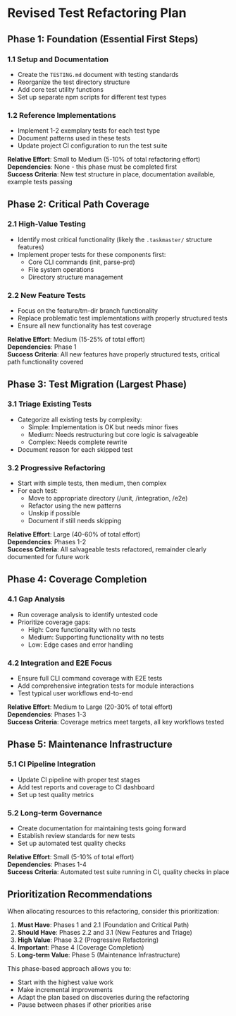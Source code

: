 # Revised Test Refactoring Plan

## Phase 1: Foundation (Essential First Steps)

### 1.1 Setup and Documentation
- Create the `TESTING.md` document with testing standards
- Reorganize the test directory structure
- Add core test utility functions
- Set up separate npm scripts for different test types

### 1.2 Reference Implementations
- Implement 1-2 exemplary tests for each test type
- Document patterns used in these tests
- Update project CI configuration to run the test suite

**Relative Effort**: Small to Medium (5-10% of total refactoring effort)  
**Dependencies**: None - this phase must be completed first  
**Success Criteria**: New test structure in place, documentation available, example tests passing

## Phase 2: Critical Path Coverage

### 2.1 High-Value Testing
- Identify most critical functionality (likely the `.taskmaster/` structure features)
- Implement proper tests for these components first:
  - Core CLI commands (init, parse-prd)
  - File system operations
  - Directory structure management

### 2.2 New Feature Tests
- Focus on the feature/tm-dir branch functionality
- Replace problematic test implementations with properly structured tests
- Ensure all new functionality has test coverage

**Relative Effort**: Medium (15-25% of total effort)  
**Dependencies**: Phase 1  
**Success Criteria**: All new features have properly structured tests, critical path functionality covered

## Phase 3: Test Migration (Largest Phase)

### 3.1 Triage Existing Tests
- Categorize all existing tests by complexity:
  - Simple: Implementation is OK but needs minor fixes
  - Medium: Needs restructuring but core logic is salvageable
  - Complex: Needs complete rewrite
- Document reason for each skipped test

### 3.2 Progressive Refactoring
- Start with simple tests, then medium, then complex
- For each test:
  - Move to appropriate directory (/unit, /integration, /e2e)
  - Refactor using the new patterns
  - Unskip if possible
  - Document if still needs skipping

**Relative Effort**: Large (40-60% of total effort)  
**Dependencies**: Phases 1-2  
**Success Criteria**: All salvageable tests refactored, remainder clearly documented for future work

## Phase 4: Coverage Completion

### 4.1 Gap Analysis
- Run coverage analysis to identify untested code
- Prioritize coverage gaps:
  - High: Core functionality with no tests
  - Medium: Supporting functionality with no tests
  - Low: Edge cases and error handling

### 4.2 Integration and E2E Focus
- Ensure full CLI command coverage with E2E tests
- Add comprehensive integration tests for module interactions
- Test typical user workflows end-to-end

**Relative Effort**: Medium to Large (20-30% of total effort)  
**Dependencies**: Phases 1-3  
**Success Criteria**: Coverage metrics meet targets, all key workflows tested

## Phase 5: Maintenance Infrastructure

### 5.1 CI Pipeline Integration
- Update CI pipeline with proper test stages
- Add test reports and coverage to CI dashboard
- Set up test quality metrics

### 5.2 Long-term Governance
- Create documentation for maintaining tests going forward
- Establish review standards for new tests
- Set up automated test quality checks

**Relative Effort**: Small (5-10% of total effort)  
**Dependencies**: Phases 1-4  
**Success Criteria**: Automated test suite running in CI, quality checks in place

## Prioritization Recommendations

When allocating resources to this refactoring, consider this prioritization:

1. **Must Have**: Phases 1 and 2.1 (Foundation and Critical Path)
2. **Should Have**: Phases 2.2 and 3.1 (New Features and Triage)
3. **High Value**: Phase 3.2 (Progressive Refactoring)
4. **Important**: Phase 4 (Coverage Completion)
5. **Long-term Value**: Phase 5 (Maintenance Infrastructure)

This phase-based approach allows you to:
- Start with the highest value work
- Make incremental improvements
- Adapt the plan based on discoveries during the refactoring
- Pause between phases if other priorities arise
